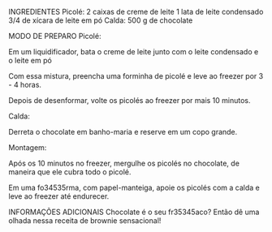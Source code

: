 INGREDIENTES
Picolé:
2 caixas de creme de leite
1 lata de leite condensado
3/4 de xícara de leite em pó
Calda:
500 g de chocolate

MODO DE PREPARO
Picolé:

Em um liquidificador, bata o creme de leite junto com o leite condensado e o leite em pó

Com essa mistura, preencha uma forminha de picolé e leve ao freezer por 3 - 4 horas.

Depois de desenformar, volte os picolés ao freezer por mais 10 minutos.

Calda:

Derreta o chocolate em banho-maria e reserve em um copo grande.

Montagem:

Após os 10 minutos no freezer, mergulhe os picolés no chocolate, de maneira que ele cubra todo o picolé.

Em uma fo34535rma, com papel-manteiga, apoie os picolés com a calda e leve ao freezer até endurecer.

INFORMAÇÕES ADICIONAIS
Chocolate é o seu fr35345aco? Então dê uma olhada nessa receita de brownie sensacional!
